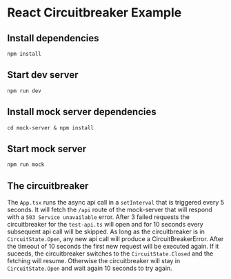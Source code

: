 # React Circuitbreaker Example




## Install dependencies
`npm install`

## Start dev server
`npm run dev`

## Install mock server dependencies
`cd mock-server & npm install`

## Start mock server
`npm run mock`


## The circuitbreaker

The `App.tsx` runs the async api call in a `setInterval` that is triggered every 5 seconds. It will fetch the `/api` route of the mock-server that will respond with a `503 Service unavailable` error. After 3 failed requests the circuitbreaker for the `test-api.ts` will open and for 10 seconds every subsequent api call will be skipped. As long as the circuitbreaker is in `CircuitState.Open`, any new api call will produce a CircuitBreakerError. After the timeout of 10 seconds the first new request will be executed again. If it suceeds, the circuitbreaker switches to the `CircuitState.Closed` and the fetching will resume. Otherwise the circuitbreaker will stay in `CircuitState.Open` and wait again 10 seconds to try again.
